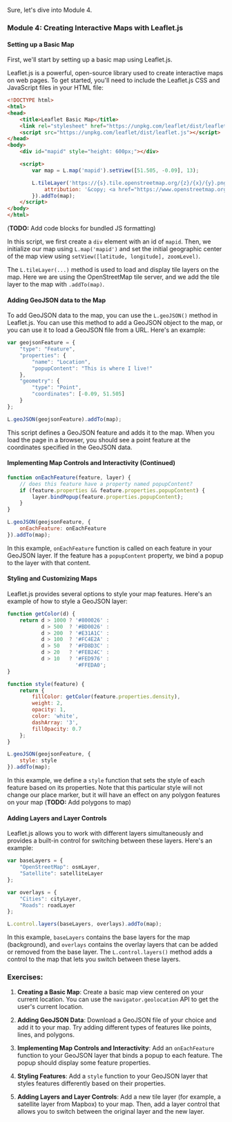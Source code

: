 Sure, let's dive into Module 4.

### Module 4: Creating Interactive Maps with Leaflet.js

#### Setting up a Basic Map

First, we'll start by setting up a basic map using Leaflet.js. 

Leaflet.js is a powerful, open-source library used to create interactive maps on web pages. To get started, you'll need to include the Leaflet.js CSS and JavaScript files in your HTML file:

```html
<!DOCTYPE html>
<html>
<head>
    <title>Leaflet Basic Map</title>
    <link rel="stylesheet" href="https://unpkg.com/leaflet/dist/leaflet.css" />
    <script src="https://unpkg.com/leaflet/dist/leaflet.js"></script>
</head>
<body>
    <div id="mapid" style="height: 600px;"></div>

    <script>
        var map = L.map('mapid').setView([51.505, -0.09], 13);

        L.tileLayer('https://{s}.tile.openstreetmap.org/{z}/{x}/{y}.png', {
            attribution: '&copy; <a href="https://www.openstreetmap.org/copyright">OpenStreetMap</a> contributors'
        }).addTo(map);
    </script>
</body>
</html>
```

(**TODO:** Add code blocks for bundled JS formatting)

In this script, we first create a `div` element with an id of `mapid`. Then, we initialize our map using `L.map('mapid')` and set the initial geographic center of the map view using `setView([latitude, longitude], zoomLevel)`. 

The `L.tileLayer(...)` method is used to load and display tile layers on the map. Here we are using the OpenStreetMap tile server, and we add the tile layer to the map with `.addTo(map)`.

#### Adding GeoJSON data to the Map

To add GeoJSON data to the map, you can use the `L.geoJSON()` method in Leaflet.js. You can use this method to add a GeoJSON object to the map, or you can use it to load a GeoJSON file from a URL. Here's an example:

```javascript
var geojsonFeature = {
    "type": "Feature",
    "properties": {
        "name": "Location",
        "popupContent": "This is where I live!"
    },
    "geometry": {
        "type": "Point",
        "coordinates": [-0.09, 51.505]
    }
};

L.geoJSON(geojsonFeature).addTo(map);
```

This script defines a GeoJSON feature and adds it to the map. When you load the page in a browser, you should see a point feature at the coordinates specified in the GeoJSON data.

#### Implementing Map Controls and Interactivity (Continued)

```javascript
function onEachFeature(feature, layer) {
    // does this feature have a property named popupContent?
    if (feature.properties && feature.properties.popupContent) {
        layer.bindPopup(feature.properties.popupContent);
    }
}

L.geoJSON(geojsonFeature, {
    onEachFeature: onEachFeature
}).addTo(map);
```

In this example, `onEachFeature` function is called on each feature in your GeoJSON layer. If the feature has a `popupContent` property, we bind a popup to the layer with that content.

#### Styling and Customizing Maps

Leaflet.js provides several options to style your map features. Here's an example of how to style a GeoJSON layer:

```javascript
function getColor(d) {
    return d > 1000 ? '#800026' :
           d > 500  ? '#BD0026' :
           d > 200  ? '#E31A1C' :
           d > 100  ? '#FC4E2A' :
           d > 50   ? '#FD8D3C' :
           d > 20   ? '#FEB24C' :
           d > 10   ? '#FED976' :
                      '#FFEDA0';
}

function style(feature) {
    return {
        fillColor: getColor(feature.properties.density),
        weight: 2,
        opacity: 1,
        color: 'white',
        dashArray: '3',
        fillOpacity: 0.7
    };
}

L.geoJSON(geojsonFeature, {
    style: style
}).addTo(map);
```

In this example, we define a `style` function that sets the style of each feature based on its properties. Note that this particular style will not change our place marker, but it will have an effect on any polygon features on your map (**TODO:** Add polygons to map)

#### Adding Layers and Layer Controls

Leaflet.js allows you to work with different layers simultaneously and provides a built-in control for switching between these layers. Here's an example:

```javascript
var baseLayers = {
    "OpenStreetMap": osmLayer,
    "Satellite": satelliteLayer
};

var overlays = {
    "Cities": cityLayer,
    "Roads": roadLayer
};

L.control.layers(baseLayers, overlays).addTo(map);
```

In this example, `baseLayers` contains the base layers for the map (background), and `overlays` contains the overlay layers that can be added or removed from the base layer. The `L.control.layers()` method adds a control to the map that lets you switch between these layers.

### Exercises:

1. **Creating a Basic Map**: Create a basic map view centered on your current location. You can use the `navigator.geolocation` API to get the user's current location.

2. **Adding GeoJSON Data**: Download a GeoJSON file of your choice and add it to your map. Try adding different types of features like points, lines, and polygons.

3. **Implementing Map Controls and Interactivity**: Add an `onEachFeature` function to your GeoJSON layer that binds a popup to each feature. The popup should display some feature properties.

4. **Styling Features**: Add a `style` function to your GeoJSON layer that styles features differently based on their properties.

5. **Adding Layers and Layer Controls**: Add a new tile layer (for example, a satellite layer from Mapbox) to your map. Then, add a layer control that allows you to switch between the original layer and the new layer.
